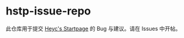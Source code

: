 # hstp-issue-repo

此仓库用于提交 [Heyc's Startpage](http://stable.heyc.eu.org/startpage/index.html) 的 Bug 与建议。请在 Issues 中开帖。
